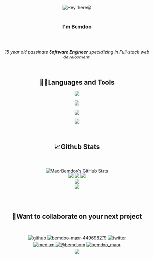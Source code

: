<p align="center"><img src="https://www.funimada.com/assets/images/cards/big/hello-4.gif" alt="Hey there😀"></p>

<h3 align="center"><br>
<b>I'm Bemdoo</b></h3><br><br>

<p align="center"><i>15 year old passinate <b>Software Engineer</b> specializing in Full-stack web development.</i></p><br>

<h2 align="center">👨‍💻Languages and Tools</h2>
<p align="center">
   <img src="https://skillicons.dev/icons?i=html,css,bootstrap,sass,js,react"/>
</p>

<p align="center">
   <img src="https://skillicons.dev/icons?i=jquery,git,github,bash,figma,webpack"/>
</p>

<p align="center">
   <img src="https://skillicons.dev/icons?i=vite,py,django,cpp,arduino,idea"/>
</p>

<p align="center">
   <img src="https://skillicons.dev/icons?i=vscode,vim,visualstudio,jenkins,atom,codepen"/>
</p><br>

<h2 align="center">📈Github Stats</h2><br>
<p align="center"><img  alt="MaorBemdoo's GitHub Stats" src="https://github-readme-stats.vercel.app/api?username=MaorBemdoo&theme=blueberry&show_icons=true&hide_border=false&count_private=true"/><br>
<img src="https://github-profile-summary-cards.vercel.app/api/cards/profile-details?username=MaorBemdoo&theme=zenburn">
<img src="https://github-readme-activity-graph.vercel.app/graph?username=MaorBemdoo&theme=gruvbox">
<img src="https://github-readme-stats.vercel.app/api/top-langs?username=MaorBemdoo&layout=pie&theme=dracula&langs_count=7"/><br>
<img src="https://github-readme-streak-stats.herokuapp.com/?user=MaorBemdoo&theme=blueberry"/><br>
<img src="https://github-profile-trophy.vercel.app/?username=MaorBemdoo&theme=gitdimmed&row=2&column=3"></p><br><br>

<h2 align="center">🤼Want to collaborate on  your next project</h2><br>
<p align="center">
<a href="https://github.com/MaorBemdoo" target="_blank">
<img src="https://img.shields.io/badge/github-%2324292e.svg?&style=for-the-badge&logo=github&logoColor=white" alt=github style="margin-bottom: 5px;" />
</a>
<a href="https://linkedin.com/in/bemdoo-maor-449698279" target="_blank"><img src="https://img.shields.io/badge/linkedin-blue.svg?&style=for-the-badge&logo=linkedin&logoColor=white" style="margin-bottom: 5px;" alt="bemdoo-maor-449698279"></a>
<a href="https://twitter.com/BemdooMaor" target="_blank">
<img src="https://img.shields.io/badge/twitter-%2300acee.svg?&style=for-the-badge&logo=twitter&logoColor=white" alt=twitter style="margin-bottom: 5px;" />
</a><br>
<a href="https://medium.com/@bemdoo.maor1" target="_blank">
<img src="https://img.shields.io/badge/medium-%23292929.svg?&style=for-the-badge&logo=medium&logoColor=white" alt=medium style="margin-bottom: 5px;" />
</a>  
<a href="https://hashnode.com/@bemdoom" target="_blank"><img src="https://img.shields.io/badge/hashnode-blue.svg?&style=for-the-badge&logo=hashnode&logoColor=white" style="margin-bottom: 5px;" alt="@bemdoom"></a>
<a href="https://www.hackerrank.com/bemdoo_maor" target="_blank"><img src="https://img.shields.io/badge/hackerrank-darkgreen.svg?&style=for-the-badge&logo=hackerrank&logoColor=white" style="margin-bottom: 5px;" alt="bemdoo_maor"></a><br>
<a href="maito:bemdoo.maor1@gmail.com"><img src="https://img.shields.io/badge/Gmail-bemdoo.maor1@gmail.com-red?style=for-the-badge&logo=gmail"></a>
</p>
